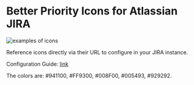# Better Priority Icons for Atlassian JIRA

![examples of icons](overview.png "Examples of Icons")

Reference icons directly via their URL to configure in your JIRA instance.

Configuration Guide: [link](https://confluence.atlassian.com/jirakb/how-to-upload-custom-priority-icons-788961156.html)

The colors are: #941100, #FF9300, #008F00, #005493, #929292.
